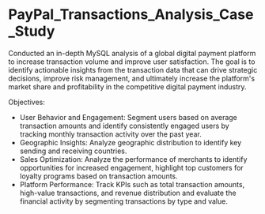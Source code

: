 # PayPal_Transactions_Analysis_Case_Study
Conducted an in-depth MySQL analysis of a global digital payment platform to increase transaction volume and improve user satisfaction. The goal is to identify actionable insights from the transaction data that can drive strategic decisions, improve risk management, and ultimately increase the platform's market share and profitability in the competitive digital payment industry.

Objectives:

* User Behavior and Engagement: Segment users based on average transaction amounts and identify consistently engaged users by tracking monthly transaction activity over the past year.
* Geographic Insights: Analyze geographic distribution to identify key sending and receiving countries.
* Sales Optimization: Analyze the performance of merchants to identify opportunities for increased engagement, highlight top customers for loyalty programs based on transaction amounts.
* Platform Performance: Track KPIs such as total transaction amounts, high-value transactions, and revenue distribution and evaluate the financial activity by segmenting transactions by type and value.


